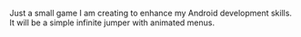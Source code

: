 Just a small game I am creating to enhance my Android development skills. It will be a simple infinite jumper with animated menus.